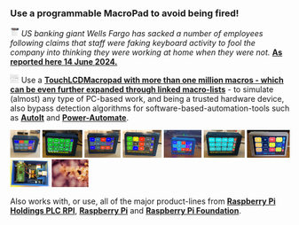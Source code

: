 ### Use a programmable MacroPad to avoid being fired!

<img src="images/Fired.png" width="16" height="16"/> *US banking giant Wells Fargo has sacked a number of employees following claims that staff were faking keyboard activity to fool the company into thinking they were working at home when they were not.*
[**As reported here 14 June 2024.**](https://www.bbc.com/news/articles/cjll01220yeo)

<img src="1million-macros.jpg" width="16" height="16"/> Use a [**TouchLCDMacropad with more than one million macros - which can be even further expanded through linked macro-lists**](https://github.com/TobiasVanDyk/Pico-MCU-from-Raspberry-Pi/tree/main/TouchMacroPadPico) - to simulate (almost) any type of PC-based work, and being a trusted hardware device, also bypass detection algorithms for software-based-automation-tools such as [**AutoIt**](https://www.autoitscript.com/site/) and [**Power-Automate**](https://www.microsoft.com/en-us/power-platform/products/power-automate).

<p align="left">
<img src="images/labels1a.jpg" height="50" />
<img src="images/Edit12.jpg" height="50" />
<img src="images/pad01.jpg" height="50" />
<img src="images/pad04.jpg" height="50" />
<img src="images/pad05.jpg" height="50" />
<img src="images/nKeys106.jpg" height="50" />
<img src="images/TypeC3.png" height="50" />
<img src="images/pico35inside1.jpg" height="50" />  
<img src="images/macro.gif" height="50" />
</p>

Also works with, or use, all of the major product-lines from [**Raspberry Pi Holdings PLC RPI**](https://www.londonstockexchange.com/stock/RPI/raspberry-pi-holdings-plc/company-page), [**Raspberry Pi**](https://www.raspberrypi.com/) and [**Raspberry Pi Foundation**](https://www.raspberrypi.org/).


